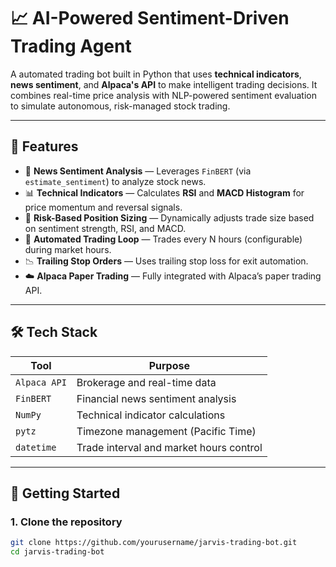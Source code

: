 # 📈 AI-Powered Sentiment-Driven Trading Agent

A automated trading bot built in Python that uses **technical indicators**, **news sentiment**, and **Alpaca's API** to make intelligent trading decisions. It combines real-time price analysis with NLP-powered sentiment evaluation to simulate autonomous, risk-managed stock trading.

---

## 🧠 Features

- 📰 **News Sentiment Analysis** — Leverages `FinBERT` (via `estimate_sentiment`) to analyze stock news.
- 📊 **Technical Indicators** — Calculates **RSI** and **MACD Histogram** for price momentum and reversal signals.
- 💼 **Risk-Based Position Sizing** — Dynamically adjusts trade size based on sentiment strength, RSI, and MACD.
- 🔁 **Automated Trading Loop** — Trades every N hours (configurable) during market hours.
- 📉 **Trailing Stop Orders** — Uses trailing stop loss for exit automation.
- ☁️ **Alpaca Paper Trading** — Fully integrated with Alpaca’s paper trading API.

---

## 🛠️ Tech Stack

| Tool | Purpose |
|------|---------|
| `Alpaca API` | Brokerage and real-time data |
| `FinBERT` | Financial news sentiment analysis |
| `NumPy` | Technical indicator calculations |
| `pytz` | Timezone management (Pacific Time) |
| `datetime` | Trade interval and market hours control |

---

## 🚀 Getting Started

### 1. Clone the repository
```bash
git clone https://github.com/yourusername/jarvis-trading-bot.git
cd jarvis-trading-bot
